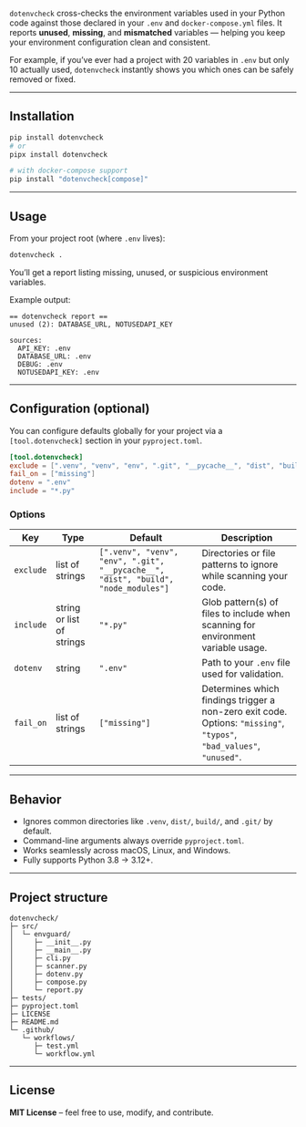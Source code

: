 `dotenvcheck` cross-checks the environment variables used in your Python code against those declared in your `.env` and `docker-compose.yml` files.
It reports **unused**, **missing**, and **mismatched** variables — helping you keep your environment configuration clean and consistent.

For example, if you’ve ever had a project with 20 variables in `.env` but only 10 actually used, `dotenvcheck` instantly shows you which ones can be safely removed or fixed.

---

## Installation

```bash
pip install dotenvcheck
# or
pipx install dotenvcheck

# with docker-compose support
pip install "dotenvcheck[compose]"
```

---

## Usage

From your project root (where `.env` lives):

```bash
dotenvcheck .
```

You’ll get a report listing missing, unused, or suspicious environment variables.

Example output:

```
== dotenvcheck report ==
unused (2): DATABASE_URL, NOTUSEDAPI_KEY

sources:
  API_KEY: .env
  DATABASE_URL: .env
  DEBUG: .env
  NOTUSEDAPI_KEY: .env
```

---

## Configuration (optional)

You can configure defaults globally for your project via a `[tool.dotenvcheck]` section in your `pyproject.toml`.

```toml
[tool.dotenvcheck]
exclude = [".venv", "venv", "env", ".git", "__pycache__", "dist", "build", "node_modules"]
fail_on = ["missing"]
dotenv = ".env"
include = "*.py"
```

### Options

| Key       | Type                      | Default                                                                            | Description                                                                                                          |
| --------- | ------------------------- | ---------------------------------------------------------------------------------- | -------------------------------------------------------------------------------------------------------------------- |
| `exclude` | list of strings           | `[".venv", "venv", "env", ".git", "__pycache__", "dist", "build", "node_modules"]` | Directories or file patterns to ignore while scanning your code.                                                     |
| `include` | string or list of strings | `"*.py"`                                                                           | Glob pattern(s) of files to include when scanning for environment variable usage.                                    |
| `dotenv`  | string                    | `".env"`                                                                           | Path to your `.env` file used for validation.                                                                        |
| `fail_on` | list of strings           | `["missing"]`                                                                      | Determines which findings trigger a non-zero exit code. Options: `"missing"`, `"typos"`, `"bad_values"`, `"unused"`. |

---

## Behavior

- Ignores common directories like `.venv`, `dist/`, `build/`, and `.git/` by default.
- Command-line arguments always override `pyproject.toml`.
- Works seamlessly across macOS, Linux, and Windows.
- Fully supports Python 3.8 → 3.12+.

---

## Project structure

```
dotenvcheck/
├─ src/
│  └─ envguard/
│     ├─ __init__.py
│     ├─ __main__.py
│     ├─ cli.py
│     ├─ scanner.py
│     ├─ dotenv.py
│     ├─ compose.py
│     └─ report.py
├─ tests/
├─ pyproject.toml
├─ LICENSE
├─ README.md
└─ .github/
   └─ workflows/
      ├─ test.yml
      └─ workflow.yml
```

---

## License

**MIT License** – feel free to use, modify, and contribute.

